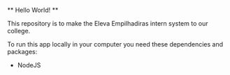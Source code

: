 ** Hello World! **

<p> This repository is to make the Eleva Empilhadiras intern system to our college. </p>

To run this app locally in your computer you need these dependencies and packages:

- NodeJS

